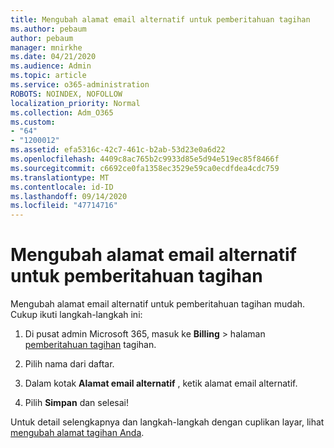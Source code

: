 ```yaml
---
title: Mengubah alamat email alternatif untuk pemberitahuan tagihan
ms.author: pebaum
author: pebaum
manager: mnirkhe
ms.date: 04/21/2020
ms.audience: Admin
ms.topic: article
ms.service: o365-administration
ROBOTS: NOINDEX, NOFOLLOW
localization_priority: Normal
ms.collection: Adm_O365
ms.custom:
- "64"
- "1200012"
ms.assetid: efa5316c-42c7-461c-b2ab-53d23e0a6d22
ms.openlocfilehash: 4409c8ac765b2c9933d85e5d94e519ec85f8466f
ms.sourcegitcommit: c6692ce0fa1358ec3529e59ca0ecdfdea4cdc759
ms.translationtype: MT
ms.contentlocale: id-ID
ms.lasthandoff: 09/14/2020
ms.locfileid: "47714716"
---
```

# <a name="change-the-alternate-email-address-for-billing-notification"></a>Mengubah alamat email alternatif untuk pemberitahuan tagihan

Mengubah alamat email alternatif untuk pemberitahuan tagihan mudah. Cukup ikuti langkah-langkah ini:
  
1. Di pusat admin Microsoft 365, masuk ke **Billing** \> halaman [pemberitahuan tagihan](https://go.microsoft.com/fwlink/p/?linkid=853212) tagihan.  

2. Pilih nama dari daftar.

3. Dalam kotak **Alamat email alternatif** , ketik alamat email alternatif.

4. Pilih **Simpan** dan selesai!

Untuk detail selengkapnya dan langkah-langkah dengan cuplikan layar, lihat [mengubah alamat tagihan Anda](https://docs.microsoft.com/microsoft-365/commerce/billing-and-payments/change-your-billing-addresses).
  